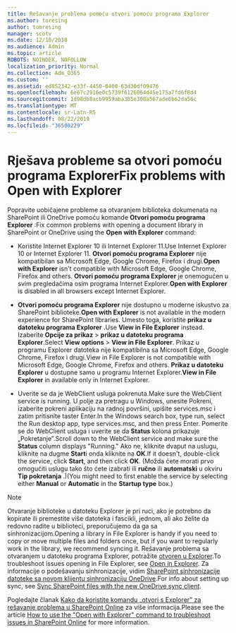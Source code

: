 ```yaml
---
title: Rešavanje problema pomoću otvori pomoću programa Explorer
ms.author: toresing
author: tomresing
manager: scotv
ms.date: 12/10/2018
ms.audience: Admin
ms.topic: article
ROBOTS: NOINDEX, NOFOLLOW
localization_priority: Normal
ms.collection: Adm_O365
ms.custom: ''
ms.assetid: ed852342-e33f-4450-8400-63d30df09476
ms.openlocfilehash: 6e67c2916e0c5739f6126064d45e175a7fd6f8d4
ms.sourcegitcommit: 1d98db8acb9959aba3b5e308a567ade6b62da56c
ms.translationtype: MT
ms.contentlocale: sr-Latn-RS
ms.lasthandoff: 08/22/2019
ms.locfileid: "36500229"
---
```

# <a name="fix-problems-with-open-with-explorer"></a><span data-ttu-id="b0674-102">Rješava probleme sa otvori pomoću programa Explorer</span><span class="sxs-lookup"><span data-stu-id="b0674-102">Fix problems with Open with Explorer</span></span>

<span data-ttu-id="b0674-103">Popravite uobičajene probleme sa otvaranjem biblioteka dokumenata na SharePoint ili OneDrive pomoću komande **Otvori pomoću programa Explorer** :</span><span class="sxs-lookup"><span data-stu-id="b0674-103">Fix common problems with opening a document library in SharePoint or OneDrive using the **Open with Explorer** command:</span></span> 
  
- <span data-ttu-id="b0674-104">Koristite Internet Explorer 10 ili Internet Explorer 11.</span><span class="sxs-lookup"><span data-stu-id="b0674-104">Use Internet Explorer 10 or Internet Explorer 11.</span></span> <span data-ttu-id="b0674-105">**Otvori pomoću programa Explorer** nije kompatibilan sa Microsoft Edge, Google Chrome, Firefox i drugi.</span><span class="sxs-lookup"><span data-stu-id="b0674-105">**Open with Explorer** isn't compatible with Microsoft Edge, Google Chrome, Firefox and others.</span></span> <span data-ttu-id="b0674-106">**Otvori pomoću programa Explorer** je onemogućen u svim pregledačima osim programa Internet Explorer.</span><span class="sxs-lookup"><span data-stu-id="b0674-106">**Open with Explorer** is disabled in all browsers except Internet Explorer.</span></span> 
    
- <span data-ttu-id="b0674-107">**Otvori pomoću programa Explorer** nije dostupno u moderne iskustvo za SharePoint biblioteke.</span><span class="sxs-lookup"><span data-stu-id="b0674-107">**Open with Explorer** is not available in the modern experience for SharePoint libraries.</span></span> <span data-ttu-id="b0674-108">Umesto toga, koristite **prikaz u datoteku programa Explorer** .</span><span class="sxs-lookup"><span data-stu-id="b0674-108">Use **View in File Explorer** instead.</span></span> <span data-ttu-id="b0674-109">Izaberite **Opcije za prikaz** \> **prikaz u datoteku programa Explorer**.</span><span class="sxs-lookup"><span data-stu-id="b0674-109">Select **View options** \> **View in File Explorer**.</span></span> <span data-ttu-id="b0674-110">Prikaz u programu Explorer datoteka nije kompatibilna sa Microsoft Edge, Google Chrome, Firefox i drugi.</span><span class="sxs-lookup"><span data-stu-id="b0674-110">View in File Explorer is not compatible with Microsoft Edge, Google Chrome, Firefox and others.</span></span> <span data-ttu-id="b0674-111">**Prikaz u datoteku Explorer** u dostupne samo u programu Internet Explorer.</span><span class="sxs-lookup"><span data-stu-id="b0674-111">**View in File Explorer** in available only in Internet Explorer.</span></span> 
    
- <span data-ttu-id="b0674-112">Uverite se da je WebClient usluga pokrenuta.</span><span class="sxs-lookup"><span data-stu-id="b0674-112">Make sure the WebClient service is running.</span></span> <span data-ttu-id="b0674-113">U polje za pretragu u Windows, unesite Pokreni, izaberite pokreni aplikaciju na radnoj površini, upišite services.msc i zatim pritisnite taster Enter.</span><span class="sxs-lookup"><span data-stu-id="b0674-113">In the Windows search box, type run, select the Run desktop app, type services.msc, and then press Enter.</span></span> <span data-ttu-id="b0674-114">Pomerite se do WebClient usluga i uverite se da **Status** kolona prikazuje „Pokretanje”.</span><span class="sxs-lookup"><span data-stu-id="b0674-114">Scroll down to the WebClient service and make sure the **Status** column displays "Running."</span></span> <span data-ttu-id="b0674-115">Ako ne, kliknite dvaput na uslugu, kliknite na dugme **Start**i onda kliknite na **OK**.</span><span class="sxs-lookup"><span data-stu-id="b0674-115">If it doesn't, double-click the service, click **Start**, and then click **OK**.</span></span> <span data-ttu-id="b0674-116">(Možda ćete morati prvo omogućiti uslugu tako što ćete izabrati ili **ručno** ili **automatski** u okviru **Tip pokretanja** .)</span><span class="sxs-lookup"><span data-stu-id="b0674-116">(You might need to first enable the service by selecting either **Manual** or **Automatic** in the **Startup type** box.)</span></span> 
    
> [!NOTE]
> <span data-ttu-id="b0674-117">Otvaranje biblioteke u datoteku Explorer je pri ruci, ako je potrebno da kopirate ili premestite više datoteka i fascikli, jednom, ali ako želite da redovno radite u biblioteci, preporučujemo da ga sa sinhronizacijom.</span><span class="sxs-lookup"><span data-stu-id="b0674-117">Opening a library in File Explorer is handy if you need to copy or move multiple files and folders once, but if you want to regularly work in the library, we recommend syncing it.</span></span> <span data-ttu-id="b0674-118">Rešavanje problema sa otvaranjem u datoteku programa Explorer, potražite [otvoren u Explorer](https://go.microsoft.com/fwlink/?linkid=871665).</span><span class="sxs-lookup"><span data-stu-id="b0674-118">To troubleshoot issues opening in File Explorer, see [Open in Explorer](https://go.microsoft.com/fwlink/?linkid=871665).</span></span> <span data-ttu-id="b0674-119">Za informacije o podešavanju sinhronizacije, vidim [SharePoint sinhronizacije datoteke sa novom klijentu sinhronizaciju OneDrive](https://go.microsoft.com/fwlink/?linkid=871666).</span><span class="sxs-lookup"><span data-stu-id="b0674-119">For info about setting up sync, see [Sync SharePoint files with the new OneDrive sync client](https://go.microsoft.com/fwlink/?linkid=871666).</span></span>
  
<span data-ttu-id="b0674-120">Pogledajte članak [Kako da koristite komandu „otvori s Explorer” za rešavanje problema u SharePoint Online](https://support.office.com/article/How-to-use-the-Open-with-Explorer-command-to-troubleshoot-issues-in-SharePoint-Online-87155331-0c92-4224-a4c1-da5c21c4ade4) za više informacija.</span><span class="sxs-lookup"><span data-stu-id="b0674-120">Please see the article [How to use the "Open with Explorer" command to troubleshoot issues in SharePoint Online](https://support.office.com/article/How-to-use-the-Open-with-Explorer-command-to-troubleshoot-issues-in-SharePoint-Online-87155331-0c92-4224-a4c1-da5c21c4ade4) for more information.</span></span> 
  

